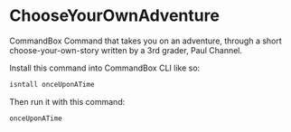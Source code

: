 # ChooseYourOwnAdventure
CommandBox Command that takes you on an adventure, through a short choose-your-own-story written by a 3rd grader, Paul Channel. 

Install this command into CommandBox CLI like so:
```bash
isntall onceUponATime
```

Then run it with this command:
```bash
onceUponATime
```
